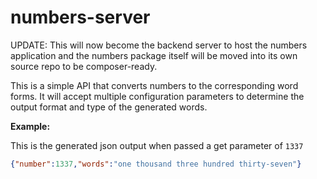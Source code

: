 numbers-server
==============

UPDATE: This will now become the backend server to host the numbers application and the numbers package itself will be moved into its own source repo to be composer-ready.

This is a simple API that converts numbers to the corresponding word forms. It will accept multiple configuration parameters to determine the output format and type of the generated words.

**Example:**

This is the generated json output when passed a get parameter of ```1337```

```json
{"number":1337,"words":"one thousand three hundred thirty-seven"}
```
